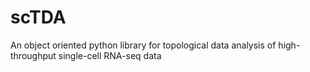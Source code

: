 # scTDA
An object oriented python library for topological data analysis of high-throughput single-cell RNA-seq data
